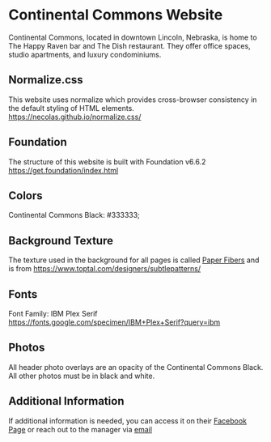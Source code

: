 # Continental Commons Website

Continental Commons, located in downtown Lincoln, Nebraska, is home to The Happy Raven bar and The Dish restaurant. They offer office spaces, studio apartments, and luxury condominiums.

## Normalize.css
This website uses normalize which provides cross-browser consistency in the default styling of HTML elements. <a href="https://necolas.github.io/normalize.css/" target="_blank">https://necolas.github.io/normalize.css/</a>

## Foundation
The structure of this website is built with Foundation v6.6.2 <br><a href="https://get.foundation/index.html" target="_blank">https://get.foundation/index.html</a>

## Colors
Continental Commons Black: #333333;

## Background Texture
The texture used in the background for all pages is called <a href="https://www.toptal.com/designers/subtlepatterns/paper-fibers/" target="_blank">Paper Fibers</a> and is from <a href="https://www.toptal.com/designers/subtlepatterns/" target="_blank">https://www.toptal.com/designers/subtlepatterns/</a>

## Fonts
Font Family: IBM Plex Serif <br><a href="https://fonts.google.com/specimen/IBM+Plex+Serif?query=ibm" target="_blank">https://fonts.google.com/specimen/IBM+Plex+Serif?query=ibm</a>

## Photos
All header photo overlays are an opacity of the Continental Commons Black. All other photos must be in black and white.

## Additional Information
If additional information is needed, you can access it on their <a href="https://www.facebook.com/continentalcommonsbuilding/" target="_blank">Facebook Page</a> or reach out to the manager via <a href="mailto:continentalcommonsbuilding@gmail.com" target="_blank">email</a>
